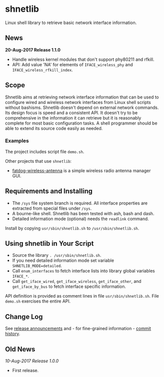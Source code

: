 # shnetlib

Linux shell library to retrieve basic network interface information.

## News

**20-Aug-2017 Release 1.1.0**
 * Handle wireless kernel modules that don't support phy80211 and rfkill.
 * API: Add value 'NA' for elements of `IFACE_wireless_phy` and
   `IFACE_wireless_rfkill_index`.

## Scope

Shnetlib aims at retrieving network interface information that can be used to
configure wired and wireless network interfaces from Linux shell scripts
without bashisms. Shnetlib doesn't depend on external network commands. Its
design focus is speed and a consistent API. It doesn't try to be comprehensive
in the information it can retrieve but it is reasonably complete for most basic
configuration tasks. A shell programmer should be able to extend its source
code easily as needed.

### Examples

The project includes script file `demo.sh`.

Other projects that use `shnetlib`:

* [fatdog-wireless-antenna](https://github.com/step-/scripts-to-go/) is a simple
  wireless radio antenna manager GUI.

## Requirements and Installing

* The `/sys` file system branch is required. All interface properties are
  extracted from special files under `/sys`.
* A bourne-like shell.  Shnetlib has been tested with ash, bash and dash.
* Detailed information mode (optional) needs the `readlink` command.

Install by copying `usr/sbin/shnetlib.sh` to `/usr/sbin/shnetlib.sh`.

## Using shnetlib in Your Script

* Source the library `. /usr/sbin/shnetlib.sh`.
* If you need detailed information mode set variable `SHNETLIB_MODE=detailed`.
* Call `enum_interfaces` to fetch interface lists into library global
   variables `IFACE_*`.
* Call `get_iface_wired`, `get_iface_wireless`, `get_iface_other`, and
   `get_iface_by_bus` to fetch interface specific information.

API definition is provided as comment lines in file `usr/sbin/shnetlib.sh`.
File `demo.sh` exercises the entire API.

## Change Log

See [release announcements](https://github.com/step-/shnetlib/releases)
and - for fine-grained information -
[commit history](https://github.com/step-/shnetlib/commits/master).

## Old News

_10-Aug-2017 Release 1.0.0_
 * First release.

